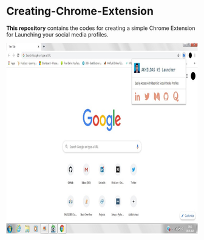 # Creating-Chrome-Extension

**This repository** contains the codes for creating a simple Chrome Extension for Launching your social media profiles.

<img src="https://github.com/akhilaku/Creating-Chrome-Extension/blob/master/Akhil%20Launcher.jpg" width="900" height="500">
